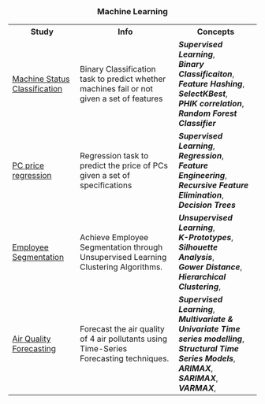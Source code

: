 
<br />
<p align="center">
  <h3 align="center">Machine Learning</h3>

</p>

<table>
    <tr>
        <th>Study</th>
        <th>Info</th>
        <th>Concepts</th>
    </tr>
    <tr>
        <td><a href = "https://github.com/lhurr/Machine-Learning/edit/main/README.md">Machine Status Classification</a></td>
        <td>Binary Classification task to predict whether machines fail or not given a set of features</td>
        <td>
            <em><b>Supervised Learning</b></em>,<br>
            <em><b>Binary Classificaiton</b></em>,<br>
            <em><b>Feature Hashing</b></em>,<br>
            <em><b>SelectKBest</b></em>,<br>
            <em><b>PHIK correlation</b></em>,<br>
            <em><b>Random Forest Classifier</b></em><br>
        </td>
    </tr>
      <tr>
        <td><a href = "https://github.com/lhurr/Machine-Learning/edit/main/README.md">PC price regression</a></td>
        <td>Regression task to predict the price of PCs given a set of specifications</td>
        <td>
            <em><b>Supervised Learning</b></em>,<br>
            <em><b>Regression</b></em>,<br>
            <em><b>Feature Engineering</b></em>,<br>
            <em><b>Recursive Feature Elimination</b></em>,<br>
            <em><b>Decision Trees</b></em><br>
        </td>
    </tr>
        <tr>
        <td><a href="https://github.com/lhurr/Machine-Learning">Employee Segmentation</a></td>
        <td>Achieve Employee Segmentation through Unsupervised Learning Clustering Algorithms.</td>
        <td>
            <em><b>Unsupervised Learning</b></em>,<br>
            <em><b>K-Prototypes</b></em>,<br>
            <em><b>Silhouette Analysis</b></em>,<br>
            <em><b>Gower Distance</b></em>,<br>
            <em><b>Hierarchical Clustering</b></em>,<br>
        </td>
    </tr>  
    <tr>
        <td><a href="https://github.com/lhurr/Machine-Learning">Air Quality Forecasting</a></td>
        <td>Forecast the air quality of 4 air pollutants using Time-Series Forecasting techniques.</td>
        <td>
            <em><b>Supervised Learning</b></em>,<br>
            <em><b>Multivariate & Univariate Time series modelling</b></em>,<br>
            <em><b>Structural Time Series Models</b></em>,<br>
            <em><b>ARIMAX</b></em>,<br>
            <em><b>SARIMAX</b></em>,<br>
            <em><b>VARMAX</b></em>,<br>
        </td>
    </tr>

</table>
